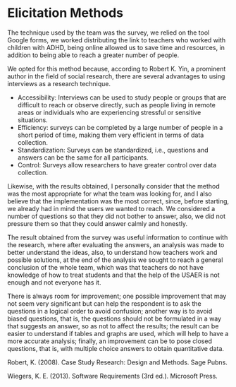 
# Elicitation Methods

The technique used by the team was the survey, we relied on the tool Google forms, we worked distributing the link to teachers who worked with children with ADHD, being online allowed us to save time and resources, in addition to being able to reach a greater number of people.

We opted for this method because, according to Robert K. Yin, a prominent author in the field of social research, there are several advantages to using interviews as a research technique.

- Accessibility: Interviews can be used to study people or groups that are difficult to reach or observe directly, such as people living in remote areas or individuals who are experiencing stressful or sensitive situations.
- Efficiency: surveys can be completed by a large number of people in a short period of time, making them very efficient in terms of data collection.
- Standardization: Surveys can be standardized, i.e., questions and answers can be the same for all participants.
- Control: Surveys allow researchers to have greater control over data collection.

Likewise, with the results obtained, I personally consider that the method was the most appropriate for what the team was looking for, and I also believe that the implementation was the most correct, since, before starting, we already had in mind the users we wanted to reach. We considered a number of questions so that they did not bother to answer, also, we did not pressure them so that they could answer calmly and honestly.

The result obtained from the survey was useful information to continue with the research, where after evaluating the answers, an analysis was made to better understand the ideas, also, to understand how teachers work and possible solutions, at the end of the analysis we sought to reach a general conclusion of the whole team, which was that teachers do not have knowledge of how to treat students and that the help of the USAER is not enough and not everyone has it.

There is always room for improvement; one possible improvement that may not seem very significant but can help the respondent is to ask the questions in a logical order to avoid confusion; another way is to avoid biased questions, that is, the questions should not be formulated in a way that suggests an answer, so as not to affect the results; the result can be easier to understand if tables and graphs are used, which will help to have a more accurate analysis; finally, an improvement can be to pose closed questions, that is, with multiple choice answers to obtain quantitative data.

Robert, K. (2008). Case Study Research: Design and Methods. Sage Pubns.

Wiegers, K. E. (2013). Software Requirements (3rd ed.). Microsoft Press.
